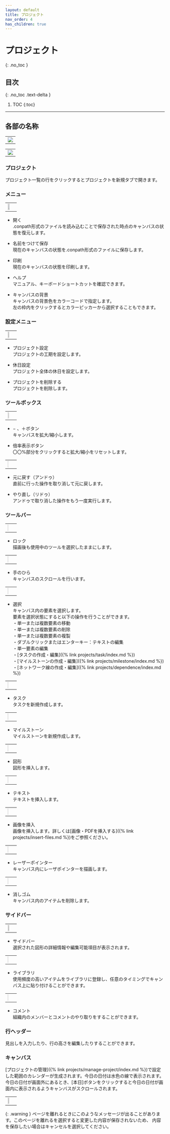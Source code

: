 ```yaml
---
layout: default
title: プロジェクト
nav_order: 4
has_children: true
---
```


# プロジェクト
{: .no_toc }

## 目次
{: .no_toc .text-delta }

1. TOC
{:toc}

---

## 各部の名称
<table><tr><td>
<img src="/assets/images/projects/1.png">
</td></tr></table>
<table><tr><td>
<img src="/assets/images/projects/2.png">
</td></tr></table>

### プロジェクト

プロジェクト一覧の行をクリックするとプロジェクトを新規タブで開きます。

### メニュー
<table><tr><td>
<img src="/assets/images/projects/3.png" width="50%">
</td></tr></table>

- 開く  
  .conpath形式のファイルを読み込むことで保存された時点のキャンバスの状態を復元します。

- 名前をつけて保存  
  現在のキャンバスの状態を.conpath形式のファイルに保存します。


- 印刷  
  現在のキャンバスの状態を印刷します。

- ヘルプ  
  マニュアル、キーボードショートカットを確認できます。

- キャンバスの背景  
  キャンバスの背景色をカラーコードで指定します。  
  左の枠内をクリックするとカラーピッカーから選択することもできます。

### 設定メニュー
<table><tr><td>
<img src="/assets/images/projects/4.png" width="30%">
</td></tr></table>

- プロジェクト設定  
  プロジェクトの工期を設定します。

- 休日設定  
  プロジェクト全体の休日を設定します。  

- プロジェクトを削除する  
  プロジェクトを削除します。

### ツールボックス
<table><tr><td>
<img src="/assets/images/projects/5.png" width="15%">
</td></tr></table>

- − 、＋ボタン  
  キャンバスを拡大/縮小します。

- 倍率表示ボタン  
  〇〇%部分をクリックすると拡大/縮小をリセットします。
<table><tr><td>
<img src="/assets/images/projects/6.png" width="10%">
</td></tr></table>

- 元に戻す（アンドゥ）  
  直前に行った操作を取り消して元に戻します。

- やり直し（リドゥ）  
  アンドゥで取り消した操作をもう一度実行します。

### ツールバー
<table><tr><td>
<img src="/assets/images/projects/7.png" width="5%">
</td></tr></table>

- ロック  
描画後も使用中のツールを選択したままにします。
<table><tr><td>
<img src="/assets/images/projects/8.png" width="5%">
</td></tr></table>

- 手のひら  
キャンバスのスクロールを行います。
<table><tr><td>
<img src="/assets/images/projects/9.png" width="5%">
</td></tr></table>

- 選択  
キャンバス内の要素を選択します。  
要素を選択状態にすると以下の操作を行うことができます。  
  ・単一または複数要素の移動  
  ・単一または複数要素の削除  
  ・単一または複数要素の複製  
  ・ダブルクリックまたはエンターキー：テキストの編集  
  ・単一要素の編集  
  ・[タスクの作成・編集]({% link projects/task/index.md %})  
  ・[マイルストーンの作成・編集]({% link projects/milestone/index.md %})  
  ・[ネットワーク線の作成・編集]({% link projects/dependence/index.md %})
<table><tr><td>
<img src="/assets/images/projects/10.png" width="5%">
</td></tr></table>

- タスク  
タスクを新規作成します。
<table><tr><td>
<img src="/assets/images/projects/11.png" width="5%">
</td></tr></table>

- マイルストーン  
マイルストーンを新規作成します。
<table><tr><td>
<img src="/assets/images/projects/12.png" width="5%">
</td></tr></table>

- 図形  
図形を挿入します。
<table><tr><td>
<img src="/assets/images/projects/13.png" width="5%">
</td></tr></table>

- テキスト  
テキストを挿入します。
<table><tr><td>
<img src="/assets/images/projects/14.png" width="5%">
</td></tr></table>

- 画像を挿入  
画像を挿入します。詳しくは[画像・PDFを挿入する]({% link projects/insert-files.md %})をご参照ください。
<table><tr><td>
<img src="/assets/images/projects/15.png" width="5%">
</td></tr></table>

- レーザーポインター  
キャンバス内にレーザポインターを描画します。
<table><tr><td>
<img src="/assets/images/projects/16.png" width="5%">
</td></tr></table>

- 消しゴム  
キャンバス内のアイテムを削除します。

### サイドバー
<table><tr><td>
<img src="/assets/images/projects/17.png" width="30%">
</td></tr></table>

- サイドバー  
  選択された図形の詳細情報や編集可能項目が表示されます。
<table><tr><td>
<img src="/assets/images/projects/18.png" width="5%">
</td></tr></table>

- ライブラリ  
  使用頻度の高いアイテムをライブラリに登録し、任意のタイミングでキャンバス上に貼り付けることができます。
<table><tr><td>
<img src="/assets/images/projects/19.png" width="5%">
</td></tr></table>

- コメント  
  組織内のメンバーとコメントのやり取りをすることができます。

### 行ヘッダー

見出しを入力したり、行の高さを編集したりすることができます。

### キャンバス

[プロジェクトの管理]({% link projects/manage-project/index.md %})で設定した範囲のカレンダーが生成されます。今日の日付は水色の線で表示されます。  
今日の日付が画面外にあるとき、[本日]ボタンをクリックすると今日の日付が画面内に表示されるようキャンバスがスクロールされます。
<table><tr><td>
<img src="/assets/images/projects/20.png" width="40%">
</td></tr></table>

{: .warning }
ページを離れるときにこのようなメッセージが出ることがあります。このページを離れるを選択すると変更した内容が保存されないため、
内容を保存したい場合はキャンセルを選択してください。